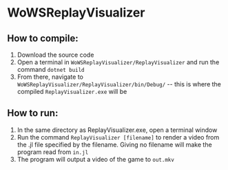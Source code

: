 # WoWSReplayVisualizer

## How to compile:
1. Download the source code
2. Open a terminal in ```WoWSReplayVisualizer/ReplayVisualizer``` and run the command ```dotnet build```
3. From there, navigate to ```WoWSReplayVisualizer/ReplayVisualizer/bin/Debug/``` -- this is where the compiled ```ReplayVisualizer.exe``` will be

## How to run:
1. In the same directory as ReplayVisualizer.exe, open a terminal window
2. Run the command ```ReplayVisualizer [filename]``` to render a video from the .jl file specified by the filename. Giving no filename will make the program read from ```in.jl```
3. The program will output a video of the game to ```out.mkv```
